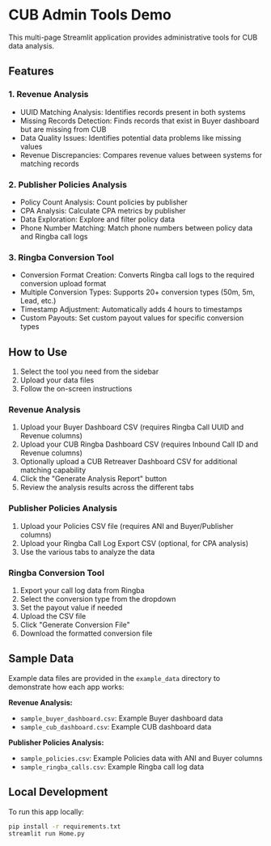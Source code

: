 # CUB Admin Tools Demo

This multi-page Streamlit application provides administrative tools for CUB data analysis.

## Features

### 1. Revenue Analysis
- UUID Matching Analysis: Identifies records present in both systems
- Missing Records Detection: Finds records that exist in Buyer dashboard but are missing from CUB
- Data Quality Issues: Identifies potential data problems like missing values
- Revenue Discrepancies: Compares revenue values between systems for matching records

### 2. Publisher Policies Analysis
- Policy Count Analysis: Count policies by publisher
- CPA Analysis: Calculate CPA metrics by publisher
- Data Exploration: Explore and filter policy data
- Phone Number Matching: Match phone numbers between policy data and Ringba call logs

### 3. Ringba Conversion Tool
- Conversion Format Creation: Converts Ringba call logs to the required conversion upload format
- Multiple Conversion Types: Supports 20+ conversion types (50m, 5m, Lead, etc.)
- Timestamp Adjustment: Automatically adds 4 hours to timestamps
- Custom Payouts: Set custom payout values for specific conversion types

## How to Use

1. Select the tool you need from the sidebar
2. Upload your data files
3. Follow the on-screen instructions

### Revenue Analysis
1. Upload your Buyer Dashboard CSV (requires Ringba Call UUID and Revenue columns)
2. Upload your CUB Ringba Dashboard CSV (requires Inbound Call ID and Revenue columns)
3. Optionally upload a CUB Retreaver Dashboard CSV for additional matching capability
4. Click the "Generate Analysis Report" button
5. Review the analysis results across the different tabs

### Publisher Policies Analysis
1. Upload your Policies CSV file (requires ANI and Buyer/Publisher columns)
2. Upload your Ringba Call Log Export CSV (optional, for CPA analysis)
3. Use the various tabs to analyze the data

### Ringba Conversion Tool
1. Export your call log data from Ringba
2. Select the conversion type from the dropdown
3. Set the payout value if needed
4. Upload the CSV file
5. Click "Generate Conversion File"
6. Download the formatted conversion file

## Sample Data

Example data files are provided in the `example_data` directory to demonstrate how each app works:

**Revenue Analysis:**
- `sample_buyer_dashboard.csv`: Example Buyer dashboard data
- `sample_cub_dashboard.csv`: Example CUB dashboard data

**Publisher Policies Analysis:**
- `sample_policies.csv`: Example Policies data with ANI and Buyer columns
- `sample_ringba_calls.csv`: Example Ringba call log data

## Local Development

To run this app locally:

```bash
pip install -r requirements.txt
streamlit run Home.py
``` 
